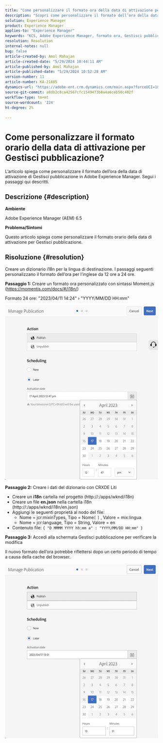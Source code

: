 ```yaml
---
title: "Come personalizzare il formato ora della data di attivazione per Gestisci pubblicazione?"
description: "Scopri come personalizzare il formato dell’ora della data di attivazione di Gestisci pubblicazione in Adobe Experience Manager."
solution: Experience Manager
product: Experience Manager
applies-to: "Experience Manager"
keywords: "KCS, Adobe Experience Manager, formato ora, Gestisci pubblicazione, AEM"
resolution: Resolution
internal-notes: null
bug: false
article-created-by: Amol Mahajan
article-created-date: "5/29/2024 10:44:11 AM"
article-published-by: Amol Mahajan
article-published-date: "5/29/2024 10:52:28 AM"
version-number: 11
article-number: KA-21885
dynamics-url: "https://adobe-ent.crm.dynamics.com/main.aspx?forceUCI=1&pagetype=entityrecord&etn=knowledgearticle&id=a0bd5f60-a81d-ef11-840a-002248092444"
source-git-commit: a8db2c8ca42567cfc1549473b8a4a6ceb50c402f
workflow-type: tm+mt
source-wordcount: '224'
ht-degree: 2%

---
```


# Come personalizzare il formato orario della data di attivazione per Gestisci pubblicazione?


L’articolo spiega come personalizzare il formato dell’ora della data di attivazione di Gestisci pubblicazione in Adobe Experience Manager. Segui i passaggi qui descritti.

## Descrizione {#description}


<b>Ambiente</b>

Adobe Experience Manager (AEM) 6.5



<b>Problema/Sintomi</b>

Questo articolo spiega come personalizzare il formato orario della data di attivazione per Gestisci pubblicazione.


## Risoluzione {#resolution}


Creare un dizionario i18n per la lingua di destinazione. I passaggi seguenti personalizzano il formato dell’ora per l’inglese da 12 ore a 24 ore.

<b>Passaggio 1:</b> Creare un formato ora personalizzato con sintassi Moment.js (https://momentjs.com/docs/#/i18n/)

Formato 24 ore: &quot;2023/04/11 14:24&quot; › &quot;YYYY/MM/DD HH:mm&quot;

![](assets/d14c64e9-53de-ed11-a7c7-6045bd006268.png)

<b>Passaggio 2:</b> Creare i dati del dizionario con CRXDE Liti

- Creare un <b>i18n</b> cartella nel progetto (http://:/apps/wknd/i18n)
- Creare un file <b>en.json</b> nella cartella i18n (http://:/apps/wknd/i18n/en.json)
- Aggiungi le seguenti proprietà al nodo del file:
   - Nome = jcr:mixinTypes, Tipo = Nome`[` `]` , Valore = mix:lingua
   - Nome = jcr:language, Tipo = String, Valore = en
- Contenuto file: `{ "D MMMM YYYY hh:mm a" : "YYYY/MM/DD HH:mm" }`


<b>Passaggio 3:</b> Accedi alla schermata Gestisci pubblicazione per verificare la modifica

Il nuovo formato dell’ora potrebbe riflettersi dopo un certo periodo di tempo a causa della cache del browser.

![](assets/25f363ef-53de-ed11-a7c7-6045bd006268.png)
